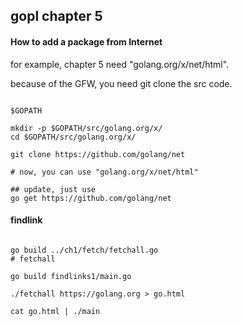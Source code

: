 ## gopl chapter 5

#### How to add a package from Internet

for example, chapter 5 need "golang.org/x/net/html".

because of the GFW, you need git clone the src code.

```shell

$GOPATH

mkdir -p $GOPATH/src/golang.org/x/
cd $GOPATH/src/golang.org/x/

git clone https://github.com/golang/net

# now, you can use "golang.org/x/net/html"

## update, just use 
go get https://github.com/golang/net

```

#### findlink

```shell

go build ../ch1/fetch/fetchall.go
# fetchall

go build findlinks1/main.go

./fetchall https://golang.org > go.html

cat go.html | ./main

```
